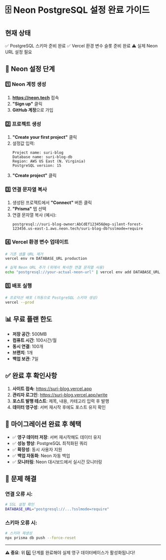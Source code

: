 # 🗄️ Neon PostgreSQL 설정 완료 가이드

## 현재 상태
✅ PostgreSQL 스키마 준비 완료
✅ Vercel 환경 변수 슬롯 준비 완료
⚠️ 실제 Neon URL 설정 필요

## 🚀 Neon 설정 단계

### 1️⃣ Neon 계정 생성
1. **https://neon.tech** 접속
2. **"Sign up"** 클릭
3. **GitHub 계정**으로 가입

### 2️⃣ 프로젝트 생성
1. **"Create your first project"** 클릭
2. 설정값 입력:
   ```
   Project name: suri-blog
   Database name: suri-blog-db
   Region: AWS US East (N. Virginia)
   PostgreSQL version: 15
   ```
3. **"Create project"** 클릭

### 3️⃣ 연결 문자열 복사
1. 생성된 프로젝트에서 **"Connect"** 버튼 클릭
2. **"Prisma"** 탭 선택
3. 연결 문자열 복사 (예시):
   ```
   postgresql://suri-blog-owner:AbCdEf123456@ep-silent-forest-123456.us-east-1.aws.neon.tech/suri-blog-db?sslmode=require
   ```

### 4️⃣ Vercel 환경 변수 업데이트
```bash
# 기존 샘플 URL 제거
vercel env rm DATABASE_URL production

# 실제 Neon URL 추가 (위에서 복사한 연결 문자열 사용)
echo "postgresql://your-actual-neon-url" | vercel env add DATABASE_URL production
```

### 5️⃣ 배포 실행
```bash
# 프로덕션 배포 (자동으로 PostgreSQL 스키마 생성)
vercel --prod
```

## 📊 무료 플랜 한도
- **저장 공간**: 500MB
- **컴퓨트 시간**: 100시간/월  
- **동시 연결**: 100개
- **브랜치**: 1개
- **백업 보관**: 7일

## ✅ 완료 후 확인사항
1. **사이트 접속**: https://suri-blog.vercel.app
2. **관리자 로그인**: https://suri-blog.vercel.app/write
3. **포스트 발행 테스트**: 제목, 내용, 카테고리 입력 후 발행
4. **데이터 영구성**: 서버 재시작 후에도 포스트 유지 확인

## 🎯 마이그레이션 완료 후 혜택
- ✅ **영구 데이터 저장**: 서버 재시작해도 데이터 유지
- ✅ **성능 향상**: PostgreSQL 최적화된 쿼리
- ✅ **확장성**: 동시 사용자 지원
- ✅ **백업 자동화**: Neon 자동 백업
- ✅ **모니터링**: Neon 대시보드에서 실시간 모니터링

## 🔧 문제 해결
### 연결 오류 시:
```bash
# SSL 설정 확인
DATABASE_URL="postgresql://...?sslmode=require"
```

### 스키마 오류 시:
```bash
# 스키마 재생성
npx prisma db push --force-reset
```

---

**⚠️ 중요**: 위 4️⃣ 단계를 완료해야 실제 영구 데이터베이스가 활성화됩니다!